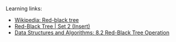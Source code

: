 ﻿Learning links:

-   [Wikipedia: Red-black tree](https://en.wikipedia.org/wiki/Red%E2%80%93black_tree)
-   [Red-Black Tree | Set 2 (Insert)](http://www.geeksforgeeks.org/red-black-tree-set-2-insert/)
-   [Data Structures and Algorithms: 8.2 Red-Black Tree Operation](https://www.cs.auckland.ac.nz/~jmor159/PLDS210/red_black_op.html)
